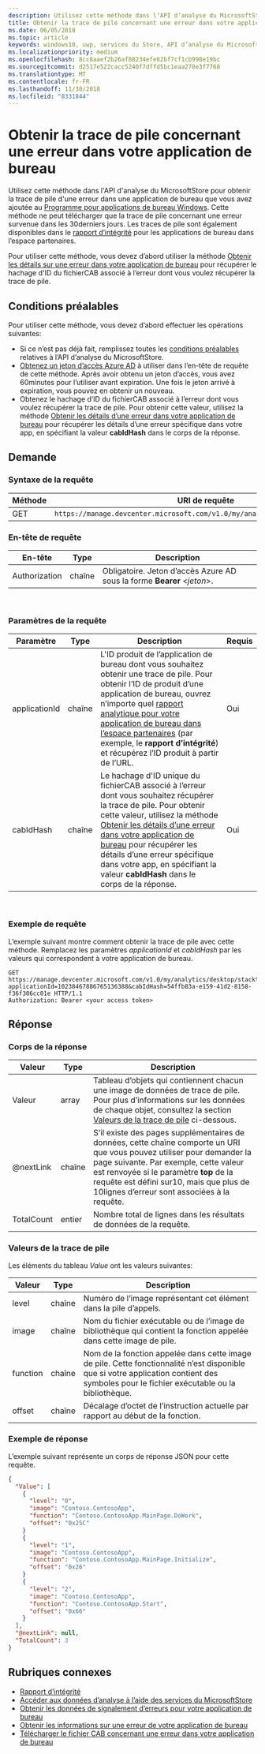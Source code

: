 ```yaml
---
description: Utilisez cette méthode dans l’API d’analyse du MicrosoftStore pour obtenir la trace de pile concernant une erreur dans votre application de bureau.
title: Obtenir la trace de pile concernant une erreur dans votre application de bureau
ms.date: 06/05/2018
ms.topic: article
keywords: windows10, uwp, services du Store, API d’analyse du MicrosoftStore, trace de pile, erreur, application de bureau
ms.localizationpriority: medium
ms.openlocfilehash: 8cc8aaef2b26af88234efe62bf7cf1cb998e19bc
ms.sourcegitcommit: d2517e522cacc5240f7dffd5bc1eaa278e3f7768
ms.translationtype: MT
ms.contentlocale: fr-FR
ms.lasthandoff: 11/30/2018
ms.locfileid: "8331844"
---
```

# <a name="get-the-stack-trace-for-an-error-in-your-desktop-application"></a>Obtenir la trace de pile concernant une erreur dans votre application de bureau

Utilisez cette méthode dans l'API d'analyse du MicrosoftStore pour obtenir la trace de pile d'une erreur dans une application de bureau que vous avez ajoutée au [Programme pour applications de bureau Windows](https://msdn.microsoft.com/library/windows/desktop/mt826504). Cette méthode ne peut télécharger que la trace de pile concernant une erreur survenue dans les 30derniers jours. Les traces de pile sont également disponibles dans le [rapport d’intégrité](https://msdn.microsoft.com/library/windows/desktop/mt826504) pour les applications de bureau dans l’espace partenaires.

Pour utiliser cette méthode, vous devez d’abord utiliser la méthode [Obtenir les détails sur une erreur dans votre application de bureau](get-details-for-an-error-in-your-desktop-application.md) pour récupérer le hachage d'ID du fichierCAB associé à l’erreur dont vous voulez récupérer la trace de pile.

## <a name="prerequisites"></a>Conditions préalables


Pour utiliser cette méthode, vous devez d’abord effectuer les opérations suivantes:

* Si ce n’est pas déjà fait, remplissez toutes les [conditions préalables](access-analytics-data-using-windows-store-services.md#prerequisites) relatives à l’API d’analyse du MicrosoftStore.
* [Obtenez un jeton d’accès Azure AD](access-analytics-data-using-windows-store-services.md#obtain-an-azure-ad-access-token) à utiliser dans l’en-tête de requête de cette méthode. Après avoir obtenu un jeton d’accès, vous avez 60minutes pour l’utiliser avant expiration. Une fois le jeton arrivé à expiration, vous pouvez en obtenir un nouveau.
* Obtenez le hachage d’ID du fichierCAB associé à l’erreur dont vous voulez récupérer la trace de pile. Pour obtenir cette valeur, utilisez la méthode [Obtenir les détails d’une erreur dans votre application de bureau](get-details-for-an-error-in-your-desktop-application.md) pour récupérer les détails d’une erreur spécifique dans votre app, en spécifiant la valeur **cabIdHash** dans le corps de la réponse.

## <a name="request"></a>Demande


### <a name="request-syntax"></a>Syntaxe de la requête

| Méthode | URI de requête                                                          |
|--------|----------------------------------------------------------------------|
| GET    | ```https://manage.devcenter.microsoft.com/v1.0/my/analytics/desktop/stacktrace``` |


### <a name="request-header"></a>En-tête de requête

| En-tête        | Type   | Description                                                                 |
|---------------|--------|-----------------------------------------------------------------------------|
| Authorization | chaîne | Obligatoire. Jeton d’accès Azure AD sous la forme **Bearer** &lt;*jeton*&gt;. |
 

### <a name="request-parameters"></a>Paramètres de la requête

| Paramètre        | Type   |  Description      |  Requis  |
|---------------|--------|---------------|------|
| applicationId | chaîne | L'ID produit de l’application de bureau dont vous souhaitez obtenir une trace de pile. Pour obtenir l’ID de produit d’une application de bureau, ouvrez n’importe quel [rapport analytique pour votre application de bureau dans l’espace partenaires](https://msdn.microsoft.com/library/windows/desktop/mt826504) (par exemple, le **rapport d’intégrité**) et récupérez l’ID produit à partir de l’URL. |  Oui  |
| cabIdHash | chaîne | Le hachage d'ID unique du fichierCAB associé à l’erreur dont vous souhaitez récupérer la trace de pile. Pour obtenir cette valeur, utilisez la méthode [Obtenir les détails d’une erreur dans votre application de bureau](get-details-for-an-error-in-your-desktop-application.md) pour récupérer les détails d’une erreur spécifique dans votre app, en spécifiant la valeur **cabIdHash** dans le corps de la réponse. |  Oui  |

 
### <a name="request-example"></a>Exemple de requête

L’exemple suivant montre comment obtenir la trace de pile avec cette méthode. Remplacez les paramètres *applicationId* et *cabIdHash* par les valeurs qui correspondent à votre application de bureau.

```syntax
GET https://manage.devcenter.microsoft.com/v1.0/my/analytics/desktop/stacktrace?applicationId=10238467886765136388&cabIdHash=54ffb83a-e159-41d2-8158-f36f306cc01e HTTP/1.1
Authorization: Bearer <your access token>
```

## <a name="response"></a>Réponse


### <a name="response-body"></a>Corps de la réponse

| Valeur      | Type    | Description                  |
|------------|---------|--------------------------------|
| Valeur      | array   | Tableau d’objets qui contiennent chacun une image de données de trace de pile. Pour plus d’informations sur les données de chaque objet, consultez la section [Valeurs de la trace de pile](#stack-trace-values) ci-dessous. |
| @nextLink  | chaîne  | S’il existe des pages supplémentaires de données, cette chaîne comporte un URI que vous pouvez utiliser pour demander la page suivante. Par exemple, cette valeur est renvoyée si le paramètre **top** de la requête est défini sur10, mais que plus de 10lignes d’erreur sont associées à la requête. |
| TotalCount | entier | Nombre total de lignes dans les résultats de données de la requête.          |


### <a name="stack-trace-values"></a>Valeurs de la trace de pile

Les éléments du tableau *Value* ont les valeurs suivantes:

| Valeur           | Type    | Description      |
|-----------------|---------|----------------|
| level            | chaîne  |  Numéro de l’image représentant cet élément dans la pile d’appels.  |
| image   | chaîne  |   Nom du fichier exécutable ou de l’image de bibliothèque qui contient la fonction appelée dans cette image de pile.           |
| function | chaîne  |  Nom de la fonction appelée dans cette image de pile. Cette fonctionnalité n’est disponible que si votre application contient des symboles pour le fichier exécutable ou la bibliothèque.              |
| offset     | chaîne  |  Décalage d’octet de l’instruction actuelle par rapport au début de la fonction.      |


### <a name="response-example"></a>Exemple de réponse

L’exemple suivant représente un corps de réponse JSON pour cette requête.

```json
{
  "Value": [
    {
      "level": "0",
      "image": "Contoso.ContosoApp",
      "function": "Contoso.ContosoApp.MainPage.DoWork",
      "offset": "0x25C"
    }
    {
      "level": "1",
      "image": "Contoso.ContosoApp",
      "function": "Contoso.ContosoApp.MainPage.Initialize",
      "offset": "0x26"
    }
    {
      "level": "2",
      "image": "Contoso.ContosoApp",
      "function": "Contoso.ContosoApp.Start",
      "offset": "0x66"
    }
  ],
  "@nextLink": null,
  "TotalCount": 3
}

```

## <a name="related-topics"></a>Rubriques connexes

* [Rapport d’intégrité](../publish/health-report.md)
* [Accéder aux données d’analyse à l’aide des services du MicrosoftStore](access-analytics-data-using-windows-store-services.md)
* [Obtenir les données de signalement d’erreurs pour votre application de bureau](get-desktop-application-error-reporting-data.md)
* [Obtenir les informations sur une erreur de votre application de bureau](get-details-for-an-error-in-your-desktop-application.md)
* [Télécharger le fichier CAB concernant une erreur dans votre application de bureau](download-the-cab-file-for-an-error-in-your-desktop-application.md)
